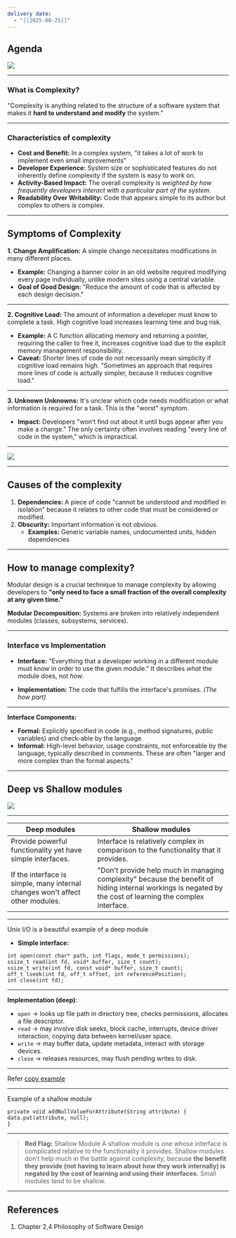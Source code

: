 ```yaml
---
delivery date:
  - "[[2025-08-25]]"
---
```

## Agenda
![](../images/red_flags/big_picture.png)

---
### What is Complexity?
"Complexity is anything related to the structure of a software system that makes it **hard to understand and modify** the system."

---
### Characteristics of complexity
- **Cost and Benefit:** In a complex system, "it takes a lot of work to implement even small improvements" 
- **Developer Experience:** System size or sophisticated features do not inherently define complexity if the system is easy to work on.
- **Activity-Based Impact:** The overall complexity is *weighted by how frequently developers interact with a particular part of the system.* 
- **Readability Over Writability:** Code that appears simple to its author but complex to others _is_ complex. 

---
## Symptoms of Complexity
**1. Change Amplification:** A simple change necessitates modifications in many different places. 
* **Example:** Changing a banner color in an old website required modifying every page individually, unlike modern sites using a central variable.  
* **Goal of Good Design:** "Reduce the amount of code that is affected by each design decision."
---

**2. Cognitive Load:** The amount of information a developer must know to complete a task. High cognitive load increases learning time and bug risk.  
- **Example:** A C function allocating memory and returning a pointer, requiring the caller to free it, increases cognitive load due to the explicit memory management responsibility. 
 - **Caveat:** Shorter lines of code do not necessarily mean simplicity if cognitive load remains high. "Sometimes an approach that requires more lines of code is actually simpler, because it reduces cognitive load."
---

**3. Unknown Unknowns:** It's unclear which code needs modification or what information is required for a task. This is the "worst" symptom. 
-  **Impact:** Developers "won’t find out about it until bugs appear after you make a change." The only certainty often involves reading "every line of code in the system," which is impractical.  

---

![](../images/red_flags/complexity_symptoms.png)

---
## Causes of the complexity
1. **Dependencies:** A piece of code "cannot be understood and modified in isolation" because it relates to other code that must be considered or modified.
2. **Obscurity:** Important information is not obvious.  
	- **Examples:** Generic variable names, undocumented units, hidden dependencies
---
## How to manage complexity?

Modular design is a crucial technique to manage complexity by allowing developers to **"only need to face a small fraction of the overall complexity at any given time."**

**Modular Decomposition:** Systems are broken into relatively independent modules (classes, subsystems, services).

---
###  Interface vs Implementation
* **Interface:** "Everything that a developer working in a different module must know in order to use the given module." It describes _what_ the module does, not _how_. 
- **Implementation:** The code that fulfills the interface's promises. *(The how part)*
---
**Interface Components:** 
-  **Formal:** Explicitly specified in code (e.g., method signatures, public variables) and check-able by the language. 
- **Informal:** High-level behavior, usage constraints, not enforceable by the language, typically described in comments. These are often "larger and more complex than the formal aspects."
---
## Deep vs Shallow modules
![](../images/red_flags/deep_shallow_modules.png)

---

| Deep modules                                                                  | Shallow modules                                                                                                                                            |
| ----------------------------------------------------------------------------- | ---------------------------------------------------------------------------------------------------------------------------------------------------------- |
| Provide powerful functionality yet have simple interfaces.                    | Interface is relatively complex in comparison to the functionality that it provides.                                                                       |
| If the interface is simple, many internal changes won't affect other modules. | "Don’t provide help much in managing complexity" because the benefit of hiding internal workings is negated by the cost of learning the complex interface. |

---
Unix I/O is a beautiful example of a deep module   
- **Simple interface:**
```
int open(const char* path, int flags, mode_t permissions);
ssize_t read(int fd, void* buffer, size_t count);
ssize_t write(int fd, const void* buffer, size_t count);
off_t lseek(int fd, off_t offset, int referencePosition);
int close(int fd);
```
---

**Implementation (deep)**:
- `open` → looks up file path in directory tree, checks permissions, allocates a file descriptor.
- `read` → may involve disk seeks, block cache, interrupts, device driver interaction, copying data between kernel/user space.
- `write` → may buffer data, update metadata, interact with storage devices.
- `close` → releases resources, may flush pending writes to disk.
---
Refer [copy example]()

---
Example of a shallow module
```
private void addNullValueForAttribute(String attribute) {
data.put(attribute, null);
}
```

---
> **Red Flag:** Shallow Module
A shallow module is one whose interface is complicated relative to the
functionality it provides. Shallow modules don’t help much in the battle
against complexity, because **the benefit they provide (not having to learn about**
**how they work internally) is negated by the cost of learning and using their**
**interfaces.** Small modules tend to be shallow.
---
## References
1. Chapter 2,4 Philosophy of Software Design